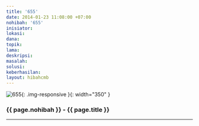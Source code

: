 ```yaml
---
title: '655'
date: 2014-01-23 11:08:00 +07:00
nohibah: '655'
inisiator: 
lokasi: 
dana: 
topik: 
lama: 
deskripsi: 
masalah: 
solusi: 
keberhasilan: 
layout: hibahcmb
---
```


![655](/static/img/hibahcmb/655.png){: .img-responsive }{: width="350" }

### {{ page.nohibah }} - {{ page.title }}

---

